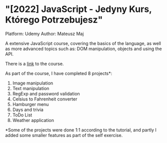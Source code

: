 # "[2022] JavaScript - Jedyny Kurs, Którego Potrzebujesz"

Platform: Udemy
Author: Mateusz Maj

A extensive JavaScript course, covering the basics of the language, as well as more advanced topics such as: DOM manipulation, objects and using the API.

There is a [link](https://www.udemy.com/course/javascript-jedyny-kurs-ktorego-potrzebujesz/) to the course.

As part of the course, I have completed 8 projects*:
1. Image manipulation
2. Text manipulation
3. RegExp and password validation
4. Celsius to Fahrenheit converter
5. Hamburger menu
6. Days and trivia
7. ToDo List
8. Weather application

*Some of the projects were done 1:1 according to the tutorial, and partly I added some smaller features as part of the self exercise.

